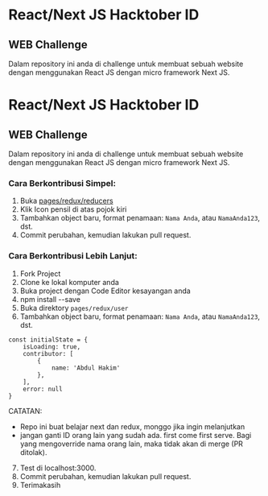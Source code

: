 # React/Next JS Hacktober ID
## WEB Challenge

Dalam repository ini anda di challenge untuk membuat sebuah website dengan menggunakan React JS dengan micro framework Next JS.


# React/Next JS Hacktober ID
## WEB Challenge

Dalam repository ini anda di challenge untuk membuat sebuah website dengan menggunakan React JS dengan micro framework Next JS.

### Cara Berkontribusi Simpel:
1. Buka [pages/redux/reducers](https://github.com/akimabs/Hacktoberfest-ID/blob/master/pages/redux/_reducers/user.js)
2. Klik Icon pensil di atas pojok kiri
3. Tambahkan object baru, format penamaan: `Nama Anda`, atau `NamaAnda123`, dst.
3. Commit perubahan, kemudian lakukan pull request. 

### Cara Berkontribusi Lebih Lanjut:
1. Fork Project
2. Clone ke lokal komputer anda
3. Buka project dengan Code Editor kesayangan anda
4. npm install --save
5. Buka direktory `pages/redux/user`
6. Tambahkan object baru, format penamaan: `Nama Anda`, atau `NamaAnda123`, dst.

```
const initialState = {
    isLoading: true,
    contributor: [
        {
            name: 'Abdul Hakim'
        },
    ],
    error: null
}
``` 
CATATAN: 

- Repo ini buat belajar next dan redux, monggo jika ingin melanjutkan
- jangan ganti ID orang lain yang sudah ada. first come first serve. Bagi yang mengoverride nama orang lain, maka tidak akan di merge (PR ditolak).

7. Test di localhost:3000.
8. Commit perubahan, kemudian lakukan pull request. 
9. Terimakasih
